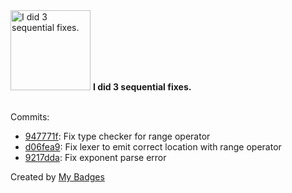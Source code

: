 <img src="https://github.com/my-badges/my-badges/blob/master/src/all-badges/fix-commit/fix-3.png?raw=true" alt="I did 3 sequential fixes." title="I did 3 sequential fixes." width="128">
<strong>I did 3 sequential fixes.</strong>
<br><br>

Commits:

- <a href="https://github.com/antonmedv/expr/commit/947771f04c8b15a6e50bff3dbebc388b8d0bbf72">947771f</a>: Fix type checker for range operator
- <a href="https://github.com/antonmedv/expr/commit/d06fea95b1d7c4a959dea8d9119b00ccfd0bc33e">d06fea9</a>: Fix lexer to emit correct location with range operator
- <a href="https://github.com/antonmedv/expr/commit/9217dda7b2c6f0fcb927e977c9396ce316fda89f">9217dda</a>: Fix exponent parse error


Created by <a href="https://github.com/my-badges/my-badges">My Badges</a>